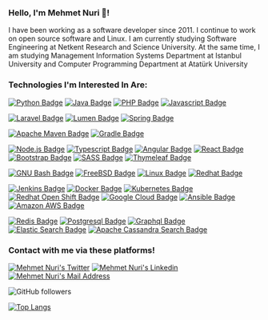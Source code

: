 
### Hello, I'm Mehmet Nuri 👋!

I have been working as a software developer since 2011. I continue to work on open source software and Linux.
I am currently studying Software Engineering at Netkent Research and Science University. At the same time, I am studying Management Information Systems Department at Istanbul University and Computer Programming Department at Atatürk University

### Technologies I'm Interested In Are:

[![Python Badge](https://img.shields.io/badge/Python-3776AB?style=for-the-badge&logo=python&logoColor=white)](#)
[![Java Badge](https://img.shields.io/badge/Java-007396?style=for-the-badge&logo=java&logoColor=white)](#)
[![PHP Badge](https://img.shields.io/badge/PHP-777BB4?style=for-the-badge&logo=php&logoColor=white)](#)
[![Javascript Badge](https://img.shields.io/badge/Javascript-F7DF1E?style=for-the-badge&logo=javascript&logoColor=black)](#)



[![Laravel Badge](https://img.shields.io/badge/Laravel-FF2D20?style=for-the-badge&logo=laravel&logoColor=white)](#)
[![Lumen Badge](https://img.shields.io/badge/Lumen-E74430?style=for-the-badge&logo=lumen&logoColor=white)](#)
[![Spring Badge](https://img.shields.io/badge/Spring-6DB33F?style=for-the-badge&logo=spring&logoColor=white)](#)

[![Apache Maven Badge](https://img.shields.io/badge/Maven-C71A36?style=for-the-badge&logo=apache-maven&logoColor=white)](#)
[![Gradle Badge](https://img.shields.io/badge/Gradle-02303A?style=for-the-badge&logo=gradle&logoColor=white)](#)

[![Node.js Badge](https://img.shields.io/badge/Node.js-339933?style=for-the-badge&logo=node&logoColor=white)](#)
[![Typescript Badge](https://img.shields.io/badge/Typescript-3178C6?style=for-the-badge&logo=typescript&logoColor=white)](#)
[![Angular Badge](https://img.shields.io/badge/Angular-DD0031?style=for-the-badge&logo=angular&logoColor=white)](#)
[![React Badge](https://img.shields.io/badge/React-61DAFB?style=for-the-badge&logo=react&logoColor=white)](#)
[![Bootstrap Badge](https://img.shields.io/badge/Bootstrap-7952B3?style=for-the-badge&logo=bootstrap&logoColor=white)](#)
[![SASS Badge](https://img.shields.io/badge/Sass-CC6699?style=for-the-badge&logo=sass&logoColor=white)](#)
[![Thymeleaf Badge](https://img.shields.io/badge/Thymeleaf-005F0F?style=for-the-badge&logo=thymeleaf&logoColor=white)](#)

[![GNU Bash Badge](https://img.shields.io/badge/GnuBash-4EEA25?style=for-the-badge&logo=gnu-bash&logoColor=black)](#)
[![FreeBSD Badge](https://img.shields.io/badge/FreeBSD-AB2B28?style=for-the-badge&logo=freebsd&logoColor=white)](#)
[![Linux Badge](https://img.shields.io/badge/Linux-FCC624?style=for-the-badge&logo=linux&logoColor=black)](#)
[![Redhat Badge](https://img.shields.io/badge/Redhat-EE0000?style=for-the-badge&logo=red-hat&logoColor=white)](#)

[![Jenkins Badge](https://img.shields.io/badge/Jenkins-D24939?style=for-the-badge&logo=jenkins&logoColor=white)](#)
[![Docker Badge](https://img.shields.io/badge/Docker-2496ED?style=for-the-badge&logo=docker&logoColor=white)](#)
[![Kubernetes Badge](https://img.shields.io/badge/Kubernetes-326CE5?style=for-the-badge&logo=kubernetes&logoColor=white)](#)
[![Redhat Open Shift Badge](https://img.shields.io/badge/RedHatOpenShift-EE0000?style=for-the-badge&logo=red-hat-open-shift&logoColor=white)](#)
[![Google Cloud Badge](https://img.shields.io/badge/Google_Cloud-4285F4?style=for-the-badge&logo=google-cloud&logoColor=white)](#)
[![Ansible Badge](https://img.shields.io/badge/Ansible-EE0000?style=for-the-badge&logo=ansible&logoColor=white)](#)
[![Amazon AWS Badge](https://img.shields.io/badge/Amazon_AWS-232F3E?style=for-the-badge&logo=amazon-aws&logoColor=white)](#)

[![Redis Badge](https://img.shields.io/badge/Redis-DC382D?style=for-the-badge&logo=redis&logoColor=white)](#)
[![Postgresql Badge](https://img.shields.io/badge/Postgresql-337691?style=for-the-badge&logo=postgresql&logoColor=white)](#)
[![Graphql Badge](https://img.shields.io/badge/Graphql-E10098?style=for-the-badge&logo=graphql&logoColor=white)](#)
[![Elastic Search Badge](https://img.shields.io/badge/Elasticsearch-005571?style=for-the-badge&logo=elasticsearch&logoColor=white)](#)
[![Apache Cassandra Search Badge](https://img.shields.io/badge/ApacheCassandra-1287B1?style=for-the-badge&logo=apache-cassandra&logoColor=white)](#)


### Contact with me via these platforms!

<a href="https://www.twitter.com/codemnx/" target="_blank" rel="nofollow"><img alt="Mehmet Nuri's Twitter" src="https://img.shields.io/badge/Twitter-0077B5?style=for-the-badge&logo=twitter&logoColor=white" /></a>
<a href="https://www.linkedin.com/in/mehmetnuri/" target="_blank" rel="nofollow"><img alt="Mehmet Nuri's Linkedin" src="https://img.shields.io/badge/LinkedIn-0077B5?style=for-the-badge&logo=linkedin&logoColor=white" /></a>
 <a href="mailto:info@mehmetnuri.net" target="_blank" rel="nofollow"><img alt="Mehmet Nuri's Mail Address" src="https://img.shields.io/badge/E-Mail-D14836?style=for-the-badge&logo=mailru&logoColor=white" /></a>
 
 
 ![GitHub followers](https://img.shields.io/github/followers/mehmetnuri?color=black&label=Mehmet%20Nuri&logo=github&logoColor=red&style=social)
 
[![Top Langs](https://github-readme-stats.vercel.app/api/top-langs/?username=mehmetnuri&layout=compact&theme=radical)](https://github.com/anuraghazra/github-readme-stats)


